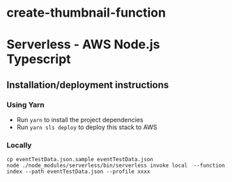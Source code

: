 # create-thumbnail-function
# Serverless - AWS Node.js Typescript

## Installation/deployment instructions
### Using Yarn

- Run `yarn` to install the project dependencies
- Run `yarn sls deploy` to deploy this stack to AWS

### Locally
```
cp eventTestData.json.sample eventTestData.json
node ./node_modules/serverless/bin/serverless invoke local  --function index --path eventTestData.json --profile xxxx
```
